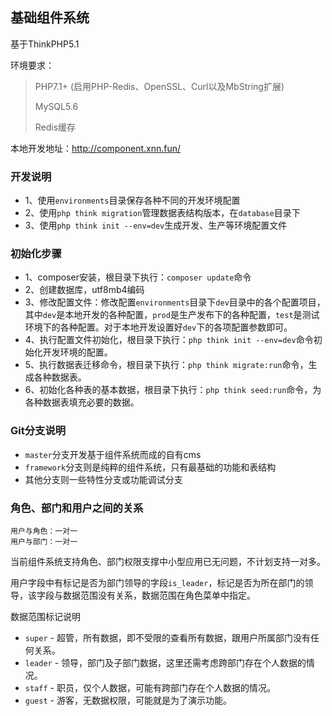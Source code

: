 ## 基础组件系统

基于ThinkPHP5.1

环境要求：

> PHP7.1+ (启用PHP-Redis、OpenSSL、Curl以及MbString扩展)
> 
> MySQL5.6
> 
> Redis缓存

本地开发地址：http://component.xnn.fun/

### 开发说明

* 1、使用`environments`目录保存各种不同的开发环境配置
* 2、使用`php think migration`管理数据表结构版本，在`database`目录下
* 3、使用`php think init --env=dev`生成开发、生产等环境配置文件

### 初始化步骤

* 1、composer安装，根目录下执行：`composer update`命令
* 2、创建数据库，utf8mb4编码
* 3、修改配置文件：修改配置`environments`目录下`dev`目录中的各个配置项目，其中`dev`是本地开发的各种配置，`prod`是生产发布下的各种配置，`test`是测试环境下的各种配置。对于本地开发设置好`dev`下的各项配置参数即可。
* 4、执行配置文件初始化，根目录下执行：`php think init --env=dev`命令初始化开发环境的配置。
* 5、执行数据表迁移命令，根目录下执行：`php think migrate:run`命令，生成各种数据表。
* 6、初始化各种表的基本数据，根目录下执行：`php think seed:run`命令，为各种数据表填充必要的数据。

### Git分支说明

* `master`分支开发基于组件系统而成的自有cms
* `framework`分支则是纯粹的组件系统，只有最基础的功能和表结构
* 其他分支则一些特性分支或功能调试分支

### 角色、部门和用户之间的关系

````
用户与角色：一对一
用户与部门：一对一
````

当前组件系统支持角色、部门权限支撑中小型应用已无问题，不计划支持一对多。

用户字段中有标记是否为部门领导的字段`is_leader`，标记是否为所在部门的领导，该字段与数据范围没有关系，数据范围在角色菜单中指定。

数据范围标记说明

* `super`  - 超管，所有数据，即不受限的查看所有数据，跟用户所属部门没有任何关系。
* `leader` - 领导，部门及子部门数据，这里还需考虑跨部门存在个人数据的情况。
* `staff`  - 职员，仅个人数据，可能有跨部门存在个人数据的情况。
* `guest`  - 游客，无数据权限，可能就是为了演示功能。

